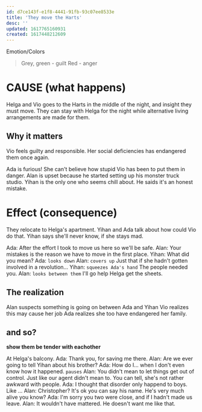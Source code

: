 ```yaml
---
id: d7ce143f-e1f8-4441-91fb-93c07ee8533e
title: 'They move the Harts'
desc: ''
updated: 1617765160931
created: 1617448212609
---
```

Emotion/Colors
> Grey, green - guilt
> Red - anger

# CAUSE (what happens)
Helga and Vio goes to the Harts in the middle of the night, and insight they must move. They can stay with Helga for the night while alternative living arrangements are made for them.

##  Why it matters
Vio feels guilty and responsible. Her social deficiencies has endangered them once again.

Ada is furious! She can't believe how stupid Vio has been to put them in danger. 
Alan is upset because he started setting up his monster truck studio.
Yihan is the only one who seems chill about. He saids it's an honest mistake.

# Effect (consequence) 

They relocate to Helga's apartment.
Yihan and Ada talk about how could Vio do that. Yihan says she'll never know, if she stays mad.

Ada: After the effort I took to move us here so we'll be safe.
Alan: Your mistakes is the reason we have to move in the first place.
Yihan: What did you mean?
Ada: `looks down`
Alan: `covers up` Just that if she hadn't gotten involved in a revolution...
Yihan: `squeezes Ada's hand` The people needed you.
Alan: `looks between them` I'll go help Helga get the sheets.

## The realization

Alan suspects something is going on between Ada and Yihan
Vio realizes this may cause her job
Ada realizes she too have endangered her family.

## and so?

**show them be tender with eachother**

At Helga's balcony.
Ada: Thank you, for saving me there.
Alan: Are we ever going to tell Yihan about his brother?
Ada: How do I... when I don't even know how it happened. `pauses`
Alan: You didn't mean to let things get out of control. Just like our agent didn't mean to. You can tell, she's not rather awkward with people.
Ada: I thought that disorder only happend to boys. Like ...
Alan: Christopher? It's ok you can say his name. He's very much alive you know?
Ada: I'm sorry you two were close, and if I hadn't made us leave.
Alan: It wouldn't have mattered. He doesn't want me like that.